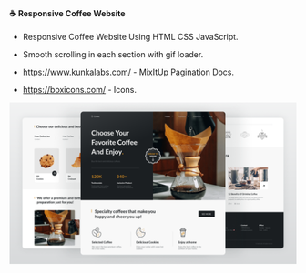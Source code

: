 #### ☕ Responsive Coffee Website

- Responsive Coffee Website Using HTML CSS JavaScript.
- Smooth scrolling in each section with gif loader.

- https://www.kunkalabs.com/ - MixItUp Pagination Docs.
- https://boxicons.com/ - Icons.

![preview img](/preview.png)
